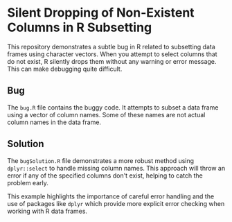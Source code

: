 # Silent Dropping of Non-Existent Columns in R Subsetting
This repository demonstrates a subtle bug in R related to subsetting data frames using character vectors. When you attempt to select columns that do not exist, R silently drops them without any warning or error message. This can make debugging quite difficult.

## Bug
The `bug.R` file contains the buggy code.  It attempts to subset a data frame using a vector of column names.  Some of these names are not actual column names in the data frame.

## Solution
The `bugSolution.R` file demonstrates a more robust method using `dplyr::select` to handle missing column names. This approach will throw an error if any of the specified columns don't exist, helping to catch the problem early.

This example highlights the importance of careful error handling and the use of packages like `dplyr` which provide more explicit error checking when working with R data frames.